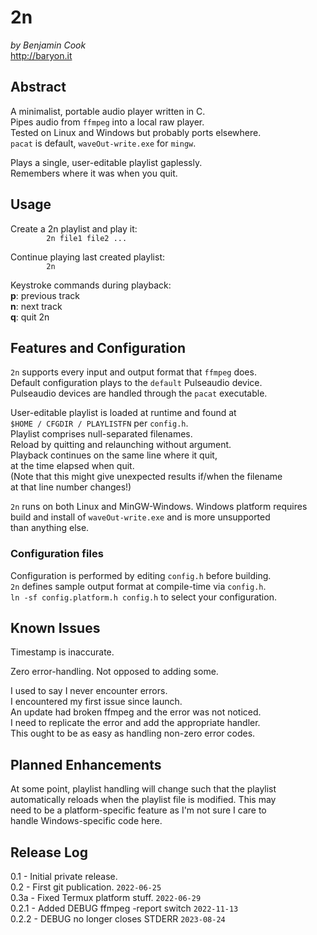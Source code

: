 # 2n

*by Benjamin Cook*\
<http://baryon.it>

## Abstract

A minimalist, portable audio player written in C.\
Pipes audio from `ffmpeg` into a local raw player.\
Tested on Linux and Windows but probably ports elsewhere.\
`pacat` is default, `waveOut-write.exe` for `mingw`.

Plays a single, user-editable playlist gaplessly.\
Remembers where it was when you quit.

## Usage

Create a 2n playlist and play it:\
`        2n file1 file2 ...`
	
Continue playing last created playlist:\
`        2n`

Keystroke commands during playback:\
**p**: previous track\
**n**: next track\
**q**: quit 2n

## Features and Configuration

`2n` supports every input and output format that `ffmpeg` does.\
Default configuration plays to the `default` Pulseaudio device.\
Pulseaudio devices are handled through the `pacat` executable.

User-editable playlist is loaded at runtime and found at\
`$HOME / CFGDIR / PLAYLISTFN` per `config.h`.\
Playlist comprises null-separated filenames.\
Reload by quitting and relaunching without argument.\
Playback continues on the same line where it quit,\
at the time elapsed when quit.\
(Note that this might give unexpected results if/when the filename\
at that line number changes!)

`2n` runs on both Linux and MinGW-Windows. Windows platform requires\
build and install of `waveOut-write.exe` and is more unsupported\
than anything else.

### Configuration files

Configuration is performed by editing `config.h` before building.\
`2n` defines sample output format at compile-time via `config.h`.\
`ln -sf config.platform.h config.h` to select your configuration.

## Known Issues
Timestamp is inaccurate.

Zero error-handling. Not opposed to adding some.

I used to say I never encounter errors.\
I encountered my first issue since launch.\
An update had broken ffmpeg and the error was not noticed.\
I need to replicate the error and add the appropriate handler.\
This ought to be as easy as handling non-zero error codes.

## Planned Enhancements

At some point, playlist handling will change such that the playlist\
automatically reloads when the playlist file is modified. This may\
need to be a platform-specific feature as I'm not sure I care to\
handle Windows-specific code here.

## Release Log
0.1 - Initial private release.\
0.2 - First git publication. `2022-06-25`\
0.3a - Fixed Termux platform stuff. `2022-06-29`\
0.2.1 - Added DEBUG ffmpeg -report switch `2022-11-13`\
0.2.2 - DEBUG no longer closes STDERR `2023-08-24`
